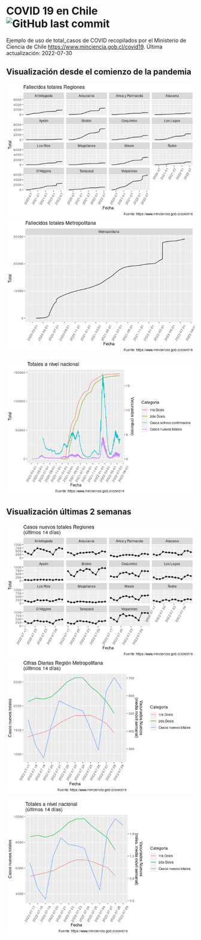 
# COVID 19 en Chile ![GitHub last commit](https://img.shields.io/github/last-commit/dslabscl/covid-data)

Ejemplo de uso de total\_casos de COVID recopilados por el Ministerio de
Ciencia de Chile <https://www.minciencia.gob.cl/covid19>. Última
actualización: 2022-07-30

## Visualización desde el comienzo de la pandemia

![](README_files/figure-gfm/vis-serie-tiempo-region-1.png)<!-- -->![](README_files/figure-gfm/vis-serie-tiempo-region-2.png)<!-- -->

![](README_files/figure-gfm/vis-serie-tiempo-total-1.png)<!-- -->

## Visualización últimas 2 semanas

![](README_files/figure-gfm/vis-serie-tiempo-region-ult-7-dias-1.png)<!-- -->![](README_files/figure-gfm/vis-serie-tiempo-region-ult-7-dias-2.png)<!-- -->

![](README_files/figure-gfm/vis-serie-tiempo-total-ult-7-dias-1.png)<!-- -->
